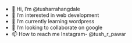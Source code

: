 - 👋 Hi, I’m @tusharrahangdale
- 👀 I’m interested in web development
- 🌱 I’m currently learning wordpress
- 💞️ I’m looking to collaborate on google
- 📫 How to reach me Instagram- @tush_r_pawar

<!---
tusharrahangdale/tusharrahangdale is a ✨ special ✨ repository because its `README.md` (this file) appears on your GitHub profile.
You can click the Preview link to take a look at your changes.
--->
